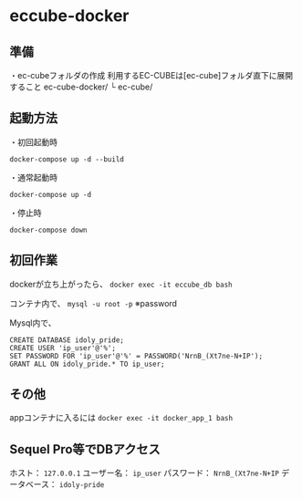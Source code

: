 # eccube-docker

## 準備
・ec-cubeフォルダの作成
利用するEC-CUBEは[ec-cube]フォルダ直下に展開すること
ec-cube-docker/
  └ ec-cube/

## 起動方法
・初回起動時
```
docker-compose up -d --build
```

・通常起動時
```
docker-compose up -d
```

・停止時
```
docker-compose down
```

## 初回作業
dockerが立ち上がったら、
`docker exec -it eccube_db bash`

コンテナ内で、
`mysql -u root -p`
※password

Mysql内で、
``` 
CREATE DATABASE idoly_pride;
CREATE USER 'ip_user'@'%';
SET PASSWORD FOR 'ip_user'@'%' = PASSWORD('NrnB_(Xt7ne-N+IP');
GRANT ALL ON idoly_pride.* TO ip_user;
```

## その他
appコンテナに入るには
`docker exec -it docker_app_1 bash`

## Sequel Pro等でDBアクセス
ホスト： `127.0.0.1`
ユーザー名： `ip_user`
パスワード： `NrnB_(Xt7ne-N+IP`
データベース： `idoly-pride`